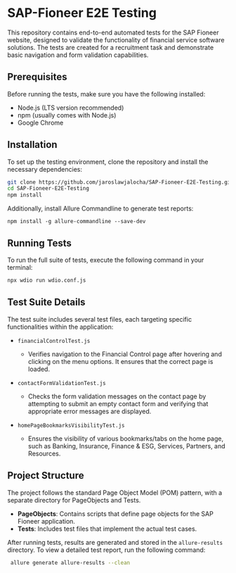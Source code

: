 # SAP-Fioneer E2E Testing

This repository contains end-to-end automated tests for the SAP Fioneer website, designed to validate the functionality of financial service software solutions. The tests are created for a recruitment task and demonstrate basic navigation and form validation capabilities.

## Prerequisites

Before running the tests, make sure you have the following installed:
- Node.js (LTS version recommended)
- npm (usually comes with Node.js)
- Google Chrome

## Installation

To set up the testing environment, clone the repository and install the necessary dependencies:

```sh
git clone https://github.com/jaroslawjalocha/SAP-Fioneer-E2E-Testing.git
cd SAP-Fioneer-E2E-Testing
npm install
```
Additionally, install Allure Commandline to generate test reports:
```
npm install -g allure-commandline --save-dev

```

## Running Tests

To run the full suite of tests, execute the following command in your terminal:

```bash
npx wdio run wdio.conf.js
```
## Test Suite Details

The test suite includes several test files, each targeting specific functionalities within the application:

- `financialControlTest.js`
  - Verifies navigation to the Financial Control page after hovering and clicking on the menu options. It ensures that the correct page is loaded.
  
- `contactFormValidationTest.js`
  - Checks the form validation messages on the contact page by attempting to submit an empty contact form and verifying that appropriate error messages are displayed.
  
- `homePageBookmarksVisibilityTest.js`
  - Ensures the visibility of various bookmarks/tabs on the home page, such as Banking, Insurance, Finance & ESG, Services, Partners, and Resources.

## Project Structure

The project follows the standard Page Object Model (POM) pattern, with a separate directory for PageObjects and Tests.

- **PageObjects**: Contains scripts that define page objects for the SAP Fioneer application.
- **Tests**: Includes test files that implement the actual test cases.

After running tests, results are generated and stored in the `allure-results` directory. To view a detailed test report, run the following command:

```sh
 allure generate allure-results --clean

